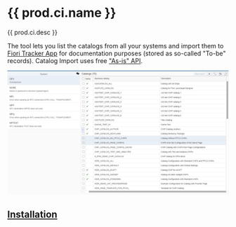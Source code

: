 # {{ prod.ci.name }}

{{ prod.ci.desc }}

The tool lets you list the catalogs from all your systems and import them to [Fiori Tracker App](../../tracked/SPS03/apps.md) for documentation purposes (stored as so-called "To-be" records). Catalog Import uses free ["As-is" API](../../asis/SPS02/main.md).

[![](res/ci.png)](res/ci.png)

## [Installation](installation.md)